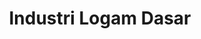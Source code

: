 ---
title : Industri Logam Dasar
linkurl: https://kutt.it/rJ7Wwz
fitur: aspekpajak
category: aspekpajak
createdTime : 31/07/2019
modifiedTime : 20/01/2020
topik: Versi Lengkap
img: steel.png
---
